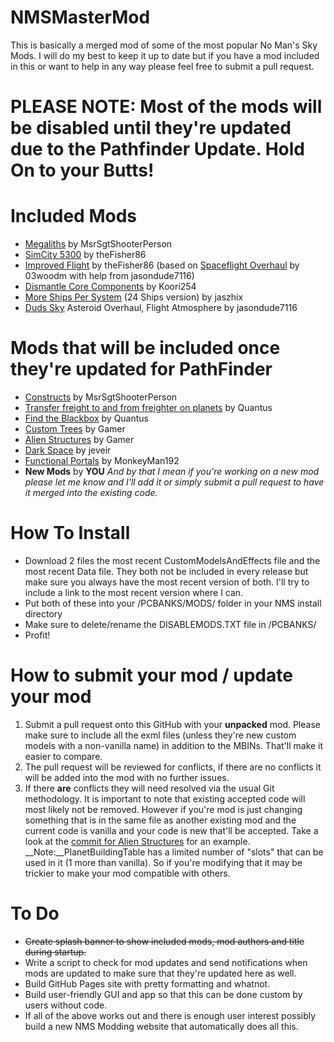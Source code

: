 # NMSMasterMod
This is basically a merged mod of some of the most popular No Man's Sky Mods.  I will do my best to keep it up to date but if you have a mod included in this or want to help in any way please feel free to submit a pull request.
# PLEASE NOTE: Most of the mods will be disabled until they're updated due to the Pathfinder Update.  Hold On to your Butts!

# Included Mods
 * [Megaliths](https://nomansskymods.com/mods/megaliths/) by MsrSgtShooterPerson
 * [SimCity 5300](https://nomansskymods.com/mods/simcity-5300/) by theFisher86
 * [Improved Flight]() by theFisher86 (based on [Spaceflight Overhaul](https://nomansskymods.com/mods/spaceflight-overhaul-foundation-edition/) by 03woodm with help from jasondude7116)
 * [Dismantle Core Components](https://nomansskymods.com/mods/nms-dismantle-core-components/) by Koori254
 * [More Ships Per System](https://nomansskymods.com/mods/more-ships-per-system/) (24 Ships version) by jaszhix
 * [Duds Sky](https://nomansskymods.com/mods/duds-sky/) Asteroid Overhaul, Flight Atmosphere by jasondude7116
 
# Mods that will be included once they're updated for PathFinder
 * [Constructs](https://nomansskymods.com/mods/constructs/) by MsrSgtShooterPerson
 * [Transfer freight to and from freighter on planets](https://nomansskymods.com/mods/transfer-freight-to-and-from-freighter-on-planets/) by Quantus
 * [Find the Blackbox](https://nomansskymods.com/mods/find-the-blackbox/) by Quantus
 * [Custom Trees](https://nomansskymods.com/mods/custom-trees-mod-4/) by Gamer
 * [Alien Structures](https://nomansskymods.com/mods/alien-structures-mod/) by Gamer
 * [Dark Space](https://nomansskymods.com/mods/dark-space-foundation-update/) by jeveir
 * [Functional Portals](https://nomansskymods.com/mods/functional-portals/) by MonkeyMan192
 * __New Mods__ by __YOU__ _And by that I mean if you're working on a new mod please let me know and I'll add it or simply submit a pull request to have it merged into the existing code._
 
# How To Install
- Download 2 files the most recent CustomModelsAndEffects file and the most recent Data file.  They both not be included in every release but make sure you always have the most recent version of both.  I'll try to include a link to the most recent version where I can.
- Put both of these into your /PCBANKS/MODS/ folder in your NMS install directory
- Make sure to delete/rename the DISABLEMODS.TXT file in /PCBANKS/
- Profit!
 
# How to submit your mod / update your mod
1. Submit a pull request onto this GitHub with your __unpacked__ mod.  Please make sure to include all the exml files (unless they're new custom models with a non-vanilla name) in addition to the MBINs.  That'll make it easier to compare.
2. The pull request will be reviewed for conflicts, if there are no conflicts it will be added into the mod with no further issues.
3. If there **are** conflicts they will need resolved via the usual Git methodology.  It is important to note that existing accepted code will most likely not be removed.  However if you're mod is just changing something that is in the same file as another existing mod and the current code is vanilla and your code is new that'll be accepted.  Take a look at the [commit for Alien Structures](https://github.com/theFisher86/NMSMasterMod/commit/153cb5a539bbd644c2a1d34572d433fecee3439b) for an example.
__Note:__PlanetBuildingTable has a limited number of "slots" that can be used in it (1 more than vanilla).  So if you're modifying that it may be trickier to make your mod compatible with others.
 
# To Do
* ~~Create splash banner to show included mods, mod authors and title during startup.~~
* Write a script to check for mod updates and send notifications when mods are updated to make sure that they're updated here as well.
* Build GitHub Pages site with pretty formatting and whatnot.
* Build user-friendly GUI and app so that this can be done custom by users without code.
* If all of the above works out and there is enough user interest possibly build a new NMS Modding website that automatically does all this.
